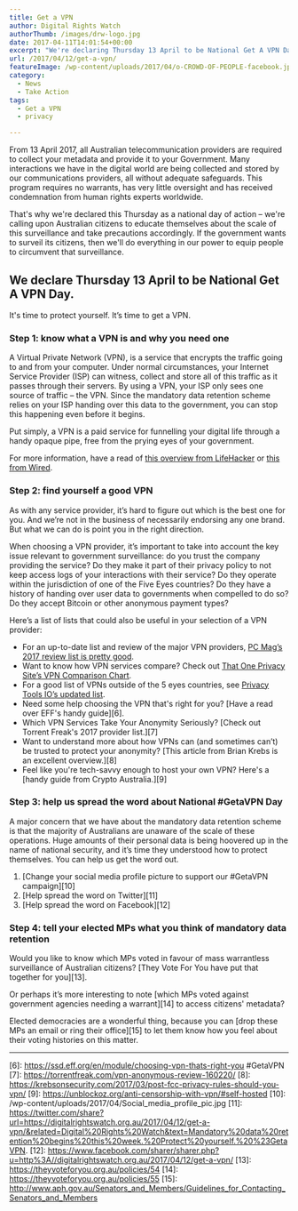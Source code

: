 ```yaml
---
title: Get a VPN
author: Digital Rights Watch
authorThumb: /images/drw-logo.jpg
date: 2017-04-11T14:01:54+00:00
excerpt: "We're declaring Thursday 13 April to be National Get A VPN Day. It's time to protect yourself."
url: /2017/04/12/get-a-vpn/
featureImage: /wp-content/uploads/2017/04/o-CROWD-OF-PEOPLE-facebook.jpg
category:
  - News
  - Take Action
tags:
  - Get a VPN
  - privacy

---
```

<span style="font-weight: 400;">From 13 April 2017, all Australian telecommunication providers are required to collect your metadata and provide it to your Government. Many interactions we have in the digital world are being collected and stored by our communications providers, all without adequate safeguards. This program requires no warrants, has very little oversight and has received condemnation from human rights experts worldwide.</span>

<span style="font-weight: 400;">That's why we're declared this Thursday as a national day of action &#8211; we're calling upon Australian citizens to educate themselves about the scale of this surveillance and take precautions accordingly. If the government wants to surveil its citizens, then we'll do everything in our power to equip people to circumvent that surveillance.</span>

## **We declare Thursday 13 April to be National Get A VPN Day.**

<span style="font-weight: 400;">It's time to protect yourself. It&#8217;s time to get a VPN.</span>



### **Step 1: know what a VPN is and why you need one**

A Virtual Private Network (VPN), is a service that encrypts the traffic going to and from your computer. Under normal circumstances, your Internet Service Provider (ISP) can witness, collect and store all of this traffic as it passes through their servers. By using a VPN, your ISP only sees one source of traffic &#8211; the VPN. Since the mandatory data retention scheme relies on your ISP handing over this data to the government, you can stop this happening even before it begins.

Put simply, a VPN is a paid service for funnelling your digital life through a handy opaque pipe, free from the prying eyes of your government.

For more information, have a read of [this overview from LifeHacker][1] or [this from Wired][2].

####

### **Step 2: find yourself a good VPN**

As with any service provider, it&#8217;s hard to figure out which is the best one for you. And we&#8217;re not in the business of necessarily endorsing any one brand. But what we can do is point you in the right direction.

When choosing a VPN provider, it&#8217;s important to take into account the key issue relevant to government surveillance: do you trust the company providing the service? Do they make it part of their privacy policy to not keep access logs of your interactions with their service? Do they operate within the jurisdiction of one of the Five Eyes countries? Do they have a history of handing over user data to governments when compelled to do so? Do they accept Bitcoin or other anonymous payment types?

Here&#8217;s a list of lists that could also be useful in your selection of a VPN provider:

  * For an up-to-date list and review of the major VPN providers, [PC Mag&#8217;s 2017 review list is pretty good][3].
  * Want to know how VPN services compare? Check out [That One Privacy Site&#8217;s VPN Comparison Chart][4].
  * For a good list of VPNs outside of the 5 eyes countries, see [Privacy Tools IO&#8217;s updated list][5].
  * Need some help choosing the VPN that's right for you? [Have a read over EFF's handy guide][6].
  * Which VPN Services Take Your Anonymity Seriously? [Check out Torrent Freak's 2017 provider list.][7]
  * Want to understand more about how VPNs can (and sometimes can&#8217;t) be trusted to protect your anonymity? [This article from Brian Krebs is an excellent overview.][8]
  * Feel like you're tech-savvy enough to host your own VPN? Here's a [handy guide from Crypto Australia.][9]

####

### **Step 3: help us spread the word about National #GetaVPN Day**

A major concern that we have about the mandatory data retention scheme is that the majority of Australians are unaware of the scale of these operations. Huge amounts of their personal data is being hoovered up in the name of national security, and it&#8217;s time they understood how to protect themselves. You can help us get the word out.

  1. [Change your social media profile picture to support our #GetaVPN campaign][10]
  2. [Help spread the word on Twitter][11]
  3. [Help spread the word on Facebook][12]



### **Step 4: tell your elected MPs what you think of mandatory data retention**

Would you like to know which MPs voted in favour of mass warrantless surveillance of Australian citizens? [They Vote For You have put that together for you][13].

Or perhaps it&#8217;s more interesting to note [which MPs voted against government agencies needing a warrant][14] to access citizens' metadata?

Elected democracies are a wonderful thing, because you can [drop these MPs an email or ring their office][15] to let them know how you feel about their voting histories on this matter.



* * *

 [1]: https://www.lifehacker.com.au/2017/03/what-is-a-vpn/
 [2]: https://www.wired.com/2017/03/want-use-vpn-protect-privacy-start/
 [3]: http://au.pcmag.com/software/138/guide/the-best-vpn-services-of-2017
 [4]: https://thatoneprivacysite.net/vpn-comparison-chart/
 [5]: https://privacytoolsio.github.io/privacytools.io/#vpn
 [6]: https://ssd.eff.org/en/module/choosing-vpn-thats-right-you #GetaVPN
 [7]: https://torrentfreak.com/vpn-anonymous-review-160220/
 [8]: https://krebsonsecurity.com/2017/03/post-fcc-privacy-rules-should-you-vpn/
 [9]: https://unblockoz.org/anti-censorship-with-vpn/#self-hosted
 [10]: /wp-content/uploads/2017/04/Social_media_profile_pic.jpg
 [11]: https://twitter.com/share?url=https://digitalrightswatch.org.au/2017/04/12/get-a-vpn/&related=Digital%20Rights%20Watch&text=Mandatory%20data%20retention%20begins%20this%20week.%20Protect%20yourself.%20%23GetaVPN.
 [12]: https://www.facebook.com/sharer/sharer.php?u=http%3A//digitalrightswatch.org.au/2017/04/12/get-a-vpn/
 [13]: https://theyvoteforyou.org.au/policies/54
 [14]: https://theyvoteforyou.org.au/policies/55
 [15]: http://www.aph.gov.au/Senators_and_Members/Guidelines_for_Contacting_Senators_and_Members
